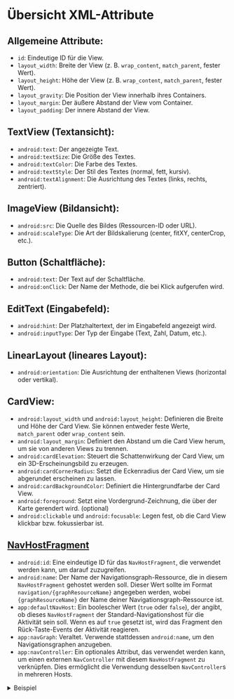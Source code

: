 # Übersicht XML-Attribute

## Allgemeine Attribute:
   - `id`: Eindeutige ID für die View.
   - `layout_width`: Breite der View (z. B. `wrap_content`, `match_parent`, fester Wert).
   - `layout_height`: Höhe der View (z. B. `wrap_content`, `match_parent`, fester Wert).
   - `layout_gravity`: Die Position der View innerhalb ihres Containers.
   - `layout_margin`: Der äußere Abstand der View vom Container.
   - `layout_padding`: Der innere Abstand der View.

## TextView (Textansicht):
   - `android:text`: Der angezeigte Text.
   - `android:textSize`: Die Größe des Textes.
   - `android:textColor`: Die Farbe des Textes.
   - `android:textStyle`: Der Stil des Textes (normal, fett, kursiv).
   - `android:textAlignment`: Die Ausrichtung des Textes (links, rechts, zentriert).

## ImageView (Bildansicht):
   - `android:src`: Die Quelle des Bildes (Ressourcen-ID oder URL).
   - `android:scaleType`: Die Art der Bildskalierung (center, fitXY, centerCrop, etc.).

## Button (Schaltfläche):
   - `android:text`: Der Text auf der Schaltfläche.
   - `android:onClick`: Der Name der Methode, die bei Klick aufgerufen wird.

## EditText (Eingabefeld):
   - `android:hint`: Der Platzhaltertext, der im Eingabefeld angezeigt wird.
   - `android:inputType`: Der Typ der Eingabe (Text, Zahl, Datum, etc.).

## LinearLayout (lineares Layout):
   - `android:orientation`: Die Ausrichtung der enthaltenen Views (horizontal oder vertikal).

## CardView:
  - `android:layout_width` und `android:layout_height`: Definieren die Breite und Höhe der Card View. Sie können entweder feste Werte, `match_parent` oder `wrap_content` sein.
  - `android:layout_margin`: Definiert den Abstand um die Card View herum, um sie von anderen Views zu trennen.
  - `android:cardElevation`: Steuert die Schattenwirkung der Card View, um ein 3D-Erscheinungsbild zu erzeugen.
  - `android:cardCornerRadius`: Setzt die Eckenradius der Card View, um sie abgerundet erscheinen zu lassen.
  - `android:cardBackgroundColor`: Definiert die Hintergrundfarbe der Card View.
  - `android:foreground`: Setzt eine Vordergrund-Zeichnung, die über der Karte gerendert wird. (optional)
  - `android:clickable` und `android:focusable`: Legen fest, ob die Card View klickbar bzw. fokussierbar ist.

## [NavHostFragment](https://developer.android.com/reference/kotlin/androidx/navigation/fragment/NavHostFragment)
- `android:id`: Eine eindeutige ID für das `NavHostFragment`, die verwendet werden kann, um darauf zuzugreifen.
- `android:name`: Der Name der Navigationsgraph-Ressource, die in diesem `NavHostFragment` gehostet werden soll. Dieser Wert sollte im Format `navigation/{graphResourceName}` angegeben werden, wobei `{graphResourceName}` der Name deiner Navigationsgraph-Ressource ist.
- `app:defaultNavHost`: Ein boolescher Wert (`true` oder `false`), der angibt, ob dieses `NavHostFragment` der Standard-Navigationshost für die Aktivität sein soll. Wenn es auf `true` gesetzt ist, wird das Fragment den Rück-Taste-Events der Aktivität reagieren.
- `app:navGraph`: Veraltet. Verwende stattdessen `android:name`, um den Navigationsgraphen anzugeben.
- `app:navController`: Ein optionales Attribut, das verwendet werden kann, um einen externen `NavController` mit diesem `NavHostFragment` zu verknüpfen. Dies ermöglicht die Verwendung desselben `NavController`s in mehreren Hosts.

<details>
<summary>
Beispiel
</summary>

```xml
<fragment
    android:id="@+id/nav_host_fragment"
    android:name="androidx.navigation.fragment.NavHostFragment"
    android:layout_width="match_parent"
    android:layout_height="match_parent"
    app:defaultNavHost="true"
    app:navGraph="@navigation/my_navigation_graph" />
```

</details
